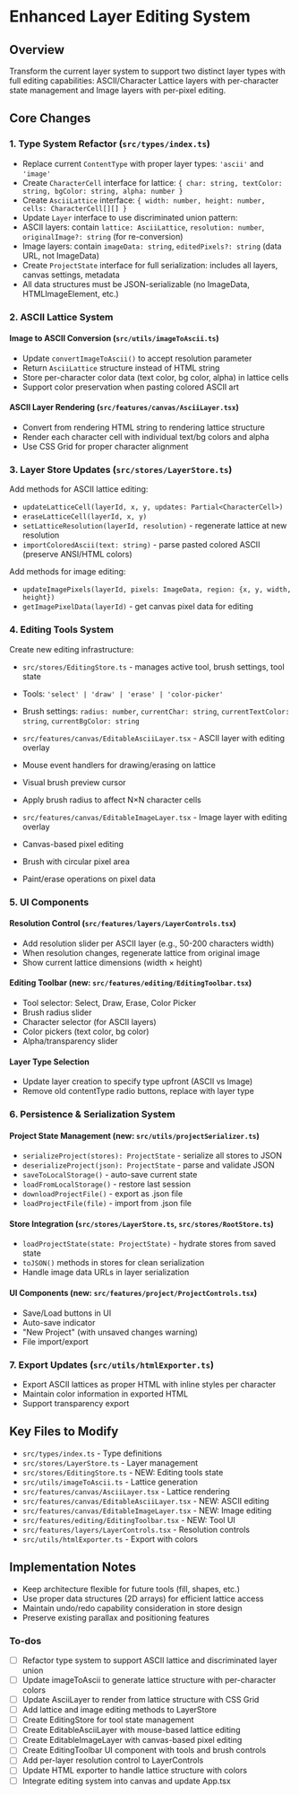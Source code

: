 <!-- 048d63d1-7f75-4b0d-a500-e8bd5cfba0a8 7812b7b5-9afb-4b45-875f-7c1fd65e7b44 -->
# Enhanced Layer Editing System

## Overview

Transform the current layer system to support two distinct layer types with full editing capabilities: ASCII/Character Lattice layers with per-character state management and Image layers with per-pixel editing.

## Core Changes

### 1. Type System Refactor (`src/types/index.ts`)

- Replace current `ContentType` with proper layer types: `'ascii'` and `'image'`
- Create `CharacterCell` interface for lattice: `{ char: string, textColor: string, bgColor: string, alpha: number }`
- Create `AsciiLattice` interface: `{ width: number, height: number, cells: CharacterCell[][] }`
- Update `Layer` interface to use discriminated union pattern:
- ASCII layers: contain `lattice: AsciiLattice`, `resolution: number`, `originalImage?: string` (for re-conversion)
- Image layers: contain `imageData: string`, `editedPixels?: string` (data URL, not ImageData)
- Create `ProjectState` interface for full serialization: includes all layers, canvas settings, metadata
- All data structures must be JSON-serializable (no ImageData, HTMLImageElement, etc.)

### 2. ASCII Lattice System

#### Image to ASCII Conversion (`src/utils/imageToAscii.ts`)

- Update `convertImageToAscii()` to accept resolution parameter
- Return `AsciiLattice` structure instead of HTML string
- Store per-character color data (text color, bg color, alpha) in lattice cells
- Support color preservation when pasting colored ASCII art

#### ASCII Layer Rendering (`src/features/canvas/AsciiLayer.tsx`)

- Convert from rendering HTML string to rendering lattice structure
- Render each character cell with individual text/bg colors and alpha
- Use CSS Grid for proper character alignment

### 3. Layer Store Updates (`src/stores/LayerStore.ts`)

Add methods for ASCII lattice editing:

- `updateLatticeCell(layerId, x, y, updates: Partial<CharacterCell>)`
- `eraseLatticeCell(layerId, x, y)` 
- `setLatticeResolution(layerId, resolution)` - regenerate lattice at new resolution
- `importColoredAscii(text: string)` - parse pasted colored ASCII (preserve ANSI/HTML colors)

Add methods for image editing:

- `updateImagePixels(layerId, pixels: ImageData, region: {x, y, width, height})`
- `getImagePixelData(layerId)` - get canvas pixel data for editing

### 4. Editing Tools System

Create new editing infrastructure:

- `src/stores/EditingStore.ts` - manages active tool, brush settings, tool state
- Tools: `'select' | 'draw' | 'erase' | 'color-picker'`
- Brush settings: `radius: number`, `currentChar: string`, `currentTextColor: string`, `currentBgColor: string`

- `src/features/canvas/EditableAsciiLayer.tsx` - ASCII layer with editing overlay
- Mouse event handlers for drawing/erasing on lattice
- Visual brush preview cursor
- Apply brush radius to affect N×N character cells

- `src/features/canvas/EditableImageLayer.tsx` - Image layer with editing overlay  
- Canvas-based pixel editing
- Brush with circular pixel area
- Paint/erase operations on pixel data

### 5. UI Components

#### Resolution Control (`src/features/layers/LayerControls.tsx`)

- Add resolution slider per ASCII layer (e.g., 50-200 characters width)
- When resolution changes, regenerate lattice from original image
- Show current lattice dimensions (width × height)

#### Editing Toolbar (new: `src/features/editing/EditingToolbar.tsx`)

- Tool selector: Select, Draw, Erase, Color Picker
- Brush radius slider
- Character selector (for ASCII layers)
- Color pickers (text color, bg color)
- Alpha/transparency slider

#### Layer Type Selection

- Update layer creation to specify type upfront (ASCII vs Image)
- Remove old contentType radio buttons, replace with layer type

### 6. Persistence & Serialization System

#### Project State Management (new: `src/utils/projectSerializer.ts`)

- `serializeProject(stores): ProjectState` - serialize all stores to JSON
- `deserializeProject(json): ProjectState` - parse and validate JSON
- `saveToLocalStorage()` - auto-save current state
- `loadFromLocalStorage()` - restore last session
- `downloadProjectFile()` - export as .json file
- `loadProjectFile(file)` - import from .json file

#### Store Integration (`src/stores/LayerStore.ts`, `src/stores/RootStore.ts`)

- `loadProjectState(state: ProjectState)` - hydrate stores from saved state
- `toJSON()` methods in stores for clean serialization
- Handle image data URLs in layer serialization

#### UI Components (new: `src/features/project/ProjectControls.tsx`)

- Save/Load buttons in UI
- Auto-save indicator
- "New Project" (with unsaved changes warning)
- File import/export

### 7. Export Updates (`src/utils/htmlExporter.ts`)

- Export ASCII lattices as proper HTML with inline styles per character
- Maintain color information in exported HTML
- Support transparency export

## Key Files to Modify

- `src/types/index.ts` - Type definitions
- `src/stores/LayerStore.ts` - Layer management
- `src/stores/EditingStore.ts` - NEW: Editing tools state
- `src/utils/imageToAscii.ts` - Lattice generation
- `src/features/canvas/AsciiLayer.tsx` - Lattice rendering
- `src/features/canvas/EditableAsciiLayer.tsx` - NEW: ASCII editing
- `src/features/canvas/EditableImageLayer.tsx` - NEW: Image editing
- `src/features/editing/EditingToolbar.tsx` - NEW: Tool UI
- `src/features/layers/LayerControls.tsx` - Resolution controls
- `src/utils/htmlExporter.ts` - Export with colors

## Implementation Notes

- Keep architecture flexible for future tools (fill, shapes, etc.)
- Use proper data structures (2D arrays) for efficient lattice access
- Maintain undo/redo capability consideration in store design
- Preserve existing parallax and positioning features

### To-dos

- [ ] Refactor type system to support ASCII lattice and discriminated layer union
- [ ] Update imageToAscii to generate lattice structure with per-character colors
- [ ] Update AsciiLayer to render from lattice structure with CSS Grid
- [ ] Add lattice and image editing methods to LayerStore
- [ ] Create EditingStore for tool state management
- [ ] Create EditableAsciiLayer with mouse-based lattice editing
- [ ] Create EditableImageLayer with canvas-based pixel editing
- [ ] Create EditingToolbar UI component with tools and brush controls
- [ ] Add per-layer resolution control to LayerControls
- [ ] Update HTML exporter to handle lattice structure with colors
- [ ] Integrate editing system into canvas and update App.tsx